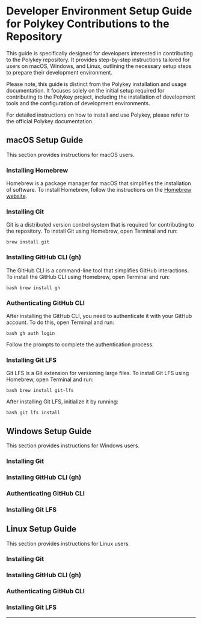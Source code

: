 # Developer Environment Setup Guide for Polykey Contributions to the Repository


This guide is specifically designed for developers interested in contributing to the Polykey repository. It provides step-by-step instructions tailored for users on macOS, Windows, and Linux, outlining the necessary setup steps to prepare their development environment.

Please note, this guide is distinct from the Polykey installation and usage documentation. It focuses solely on the initial setup required for contributing to the Polykey project, including the installation of development tools and the configuration of development environments.

For detailed instructions on how to install and use Polykey, please refer to the official Polykey documentation.

## macOS Setup Guide

This section provides instructions for macOS users.

### Installing Homebrew

Homebrew is a package manager for macOS that simplifies the installation of software. To install Homebrew, follow the instructions on the [Homebrew website](https://brew.sh/).

### Installing Git

Git is a distributed version control system that is required for contributing to the repository. To install Git using Homebrew, open Terminal and run:

`brew install git`

### Installing GitHub CLI (gh)

The GitHub CLI is a command-line tool that simplifies GitHub interactions. To install the GitHub CLI using Homebrew, open Terminal and run:

`bash brew install gh`

### Authenticating GitHub CLI

After installing the GitHub CLI, you need to authenticate it with your GitHub account. To do this, open Terminal and run:

`bash gh auth login`

Follow the prompts to complete the authentication process.

### Installing Git LFS

Git LFS is a Git extension for versioning large files. To install Git LFS using Homebrew, open Terminal and run:

`bash brew install git-lfs`

After installing Git LFS, initialize it by running:

`bash git lfs install`


## Windows Setup Guide

This section provides instructions for Windows users.

### Installing Git

### Installing GitHub CLI (gh)

### Authenticating GitHub CLI

### Installing Git LFS

## Linux Setup Guide

This section provides instructions for Linux users.

### Installing Git

### Installing GitHub CLI (gh)

### Authenticating GitHub CLI

### Installing Git LFS

---








